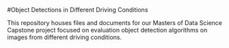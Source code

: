 #Object Detections in Different Driving Conditions

This repository houses files and documents for our Masters of Data Science Capstone project focused on evaluation object detection algorithms on images from different driving conditions.
